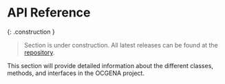 <!-- ---
title: API Reference
layout: default
nav_order: 4
--- -->

# API Reference

{: .construction }
> Section is under construction. All latest releases can be found at the [repository](https://github.com/MisterPotz/ocgena).


This section will provide detailed information about the different classes, methods, and interfaces in the OCGENA project.
